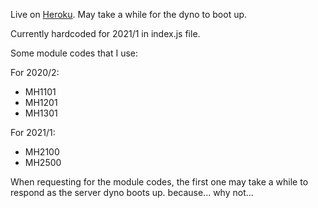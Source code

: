 Live on [Heroku](https://ntu-mod.herokuapp.com). May take a while for the dyno to boot up.

Currently hardcoded for 2021/1 in index.js file.

Some module codes that I use:

For 2020/2:

- MH1101
- MH1201
- MH1301

For 2021/1:

- MH2100
- MH2500

When requesting for the module codes, the first one may take a while to respond as the server dyno boots up.
because... why not...
